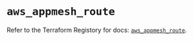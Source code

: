 # `aws_appmesh_route`

Refer to the Terraform Registory for docs: [`aws_appmesh_route`](https://registry.terraform.io/providers/hashicorp/aws/5.19.0/docs/resources/appmesh_route).
